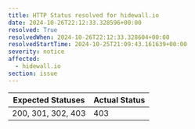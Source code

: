 ```yaml
---
title: HTTP Status resolved for hidewall.io
date: 2024-10-26T22:12:33.328596+00:00
resolved: True
resolvedWhen: 2024-10-26T22:12:33.328604+00:00
resolvedStartTime: 2024-10-25T21:09:43.161639+00:00
severity: notice
affected:
  - hidewall.io
section: issue
---
```


| Expected Statuses | Actual Status  |
|-------------------|----------------|
| 200, 301, 302, 403 | 403 |
